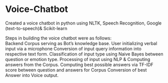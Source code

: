 # Voice-Chatbot
Created a voice chatbot in python using NLTK, Speech Recognition, Google (text-to-speech)&amp; Scikit-learn

Steps in building the voice chatbot were as follows:
    <br />Backend Corpus serving as Bot’s knowledge base.
    User initializing verbal input via a microphone
    Conversion of input query information into respective text form.
    Classification of input type using Naive Bayes between question or emotion type.
    Processing of input using NLP & Computing answers from the Corpus.
    Computing best possible answers via TF-IDF score between question and answers for Corpus
    Conversion of best Answer into Voice output.
